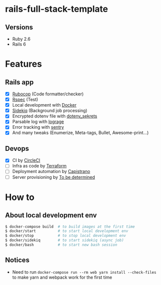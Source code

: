 # rails-full-stack-template

## Versions

- Ruby 2.6
- Rails 6

# Features

## Rails app

- [x] [Rubocop](https://github.com/rubocop-hq/rubocop) (Code formatter/checker)
- [x] [Rspec](https://rspec.info/) (Test)
- [x] Local development with [Docker](https://www.docker.com/)
- [x] [Sidekiq](https://github.com/mperham/sidekiq) (Background job processing)
- [x] Encrypted dotenv file with [dotenv_sekrets](https://github.com/mikamai/dotenv_sekrets)
- [x] Parsable log with [lograge](https://github.com/roidrage/lograge)
- [x] Error tracking with [sentry](https://sentry.io)
- [x] And many tweaks (Enumerize, Meta-tags, Bullet, Awesome-print...) 

## Devops

- [x] CI by [CircleCI](https://circleci.com/)
- [ ] Infra as code by [Terraform](http://terraform.io/)
- [ ] Deployment automation by [Capistrano](https://capistranorb.com/)
- [ ] Server provisioning by [To be determined](#)

# How to

## About local development env

```bash
$ docker-compose build  # to build images at the first time
$ docker/start          # to start local development env
$ docker/stop           # to stop local development env
$ docker/sidekiq        # to start sidekiq (async job)
$ docker/bash           # to start new bash session
```

## Notices

- Need to run `docker-compose run --rm web yarn install --check-files` to make yarn and webpack work for the first time
